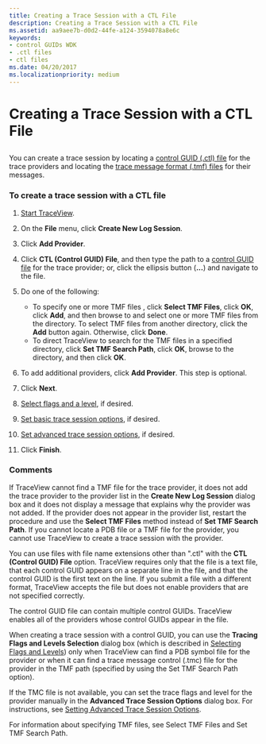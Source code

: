 ```yaml
---
title: Creating a Trace Session with a CTL File
description: Creating a Trace Session with a CTL File
ms.assetid: aa9aee7b-d0d2-44fe-a124-3594078a8e6c
keywords:
- control GUIDs WDK
- .ctl files
- ctl files
ms.date: 04/20/2017
ms.localizationpriority: medium
---
```


# Creating a Trace Session with a CTL File


## <span id="ddk_create_a_trace_session_with_a_ctl_file_tools"></span><span id="DDK_CREATE_A_TRACE_SESSION_WITH_A_CTL_FILE_TOOLS"></span>


You can create a trace session by locating a [control GUID (.ctl) file](control-guid-file.md) for the trace providers and locating the [trace message format (.tmf) files](trace-message-format-file.md) for their messages.

### <span id="to_create_a_trace_session_with_a_ctl_file"></span><span id="TO_CREATE_A_TRACE_SESSION_WITH_A_CTL_FILE"></span>To create a trace session with a CTL file

1.  [Start TraceView](starting-and-exiting-traceview.md).

2.  On the **File** menu, click **Create New Log Session**.

3.  Click **Add Provider**.

4.  Click **CTL (Control GUID) File**, and then type the path to a [control GUID file](control-guid-file.md) for the trace provider; or, click the ellipsis button (**...**) and navigate to the file.

5.  Do one of the following:
    -   To specify one or more TMF files , click **Select TMF Files**, click **OK**, click **Add**, and then browse to and select one or more TMF files from the directory. To select TMF files from another directory, click the **Add** button again. Otherwise, click **Done**.
    -   To direct TraceView to search for the TMF files in a specified directory, click **Set TMF Search Path**, click **OK**, browse to the directory, and then click **OK**.

6.  To add additional providers, click **Add Provider**. This step is optional.

7.  Click **Next**.

8.  [Select flags and a level](selecting-flags-and-levels.md), if desired.

9.  [Set basic trace session options](setting-basic-trace-session-options.md), if desired.

10. [Set advanced trace session options](setting-advanced-trace-session-options.md), if desired.

11. Click **Finish**.

### <span id="comments"></span><span id="COMMENTS"></span>Comments

If TraceView cannot find a TMF file for the trace provider, it does not add the trace provider to the provider list in the **Create New Log Session** dialog box and it does not display a message that explains why the provider was not added. If the provider does not appear in the provider list, restart the procedure and use the **Select TMF Files** method instead of **Set TMF Search Path**. If you cannot locate a PDB file or a TMF file for the provider, you cannot use TraceView to create a trace session with the provider.

You can use files with file name extensions other than ".ctl" with the **CTL (Control GUID) File** option. TraceView requires only that the file is a text file, that each control GUID appears on a separate line in the file, and that the control GUID is the first text on the line. If you submit a file with a different format, TraceView accepts the file but does not enable providers that are not specified correctly.

The control GUID file can contain multiple control GUIDs. TraceView enables all of the providers whose control GUIDs appear in the file.

When creating a trace session with a control GUID, you can use the **Tracing Flags and Levels Selection** dialog box (which is described in [Selecting Flags and Levels](selecting-flags-and-levels.md)) only when TraceView can find a PDB symbol file for the provider or when it can find a trace message control (.tmc) file for the provider in the TMF path (specified by using the Set TMF Search Path option).

If the TMC file is not available, you can set the trace flags and level for the provider manually in the **Advanced Trace Session Options** dialog box. For instructions, see [Setting Advanced Trace Session Options](setting-advanced-trace-session-options.md).

For information about specifying TMF files, see Select TMF Files and Set TMF Search Path.

 

 





